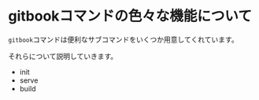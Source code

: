 # gitbookコマンドの色々な機能について

`gitbook`コマンドは便利なサブコマンドをいくつか用意してくれています。

それらについて説明していきます。

* init
* serve
* build
